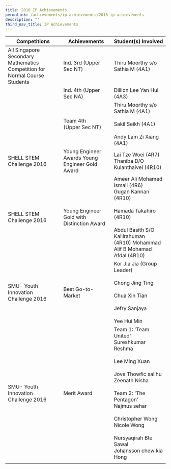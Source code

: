 ```yaml
---
title: 2016 IP Achievements
permalink: /achievements/ip-achievements/2016-ip-achievements
description: ""
third_nav_title: IP Achievements
---
```

| Competitions | Achievements | Student(s) Involved |
|---|---|---|
| All Singapore Secondary Mathematics Competition for Normal Course Students | Ind. 3rd (Upper Sec NT) | Thiru Moorthy s/o Sathia M (4A1) |
|  | Ind. 4th (Upper Sec NA) | Dillion Lee Yan Hui (4A3) |
|  | Team 4th<br>(Upper Sec NT) | Thiru Moorthy s/o Sathia M (4A1)<br><br>Sakil Seikh (4A1)<br><br>Andy Lam Zi Xiang (4A1) |
| SHELL STEM Challenge 2016 | Young Engineer Awards Young Engineer Gold Award | Lai Tze Woei (4R7)<br>Thaniba D/O Kulanthaivel (4R10) |
| SHELL STEM Challenge 2016 | Young Engineer Gold with Distinction Award | Ameer Ali Mohamed Ismail (4R6)<br>Gugan Kannan (4R10)<br><br>Hamada Takahiro (4R10)<br><br>Abdul Basith S/O Kalilrahuman (4R10) Mohammad Alif B Mohamad Afdal (4R10) |
| SMU- Youth Innovation Challenge 2016 | Best Go-to-Market | Kor Jia Jia (Group Leader)<br><br>Chong Jing Ting<br><br>Chua Xin Tian<br><br>Jefry Sanjaya<br><br>Yee Hui Min |
| SMU- Youth Innovation Challenge 2016 | Merit Award | Team 1: 'Team United'<br>Sureshkumar Reshma<br><br>Lee Ming Xuan<br><br>Jove Thowfic salihu Zeenath Nisha<br><br>Team 2: 'The Pentagon'<br>Najmus sehar<br><br>Christopher Wong Nicole Wong<br><br>Nursyaqirah Bte Sawal<br>Johansson chew kia Hong | 
| | | |